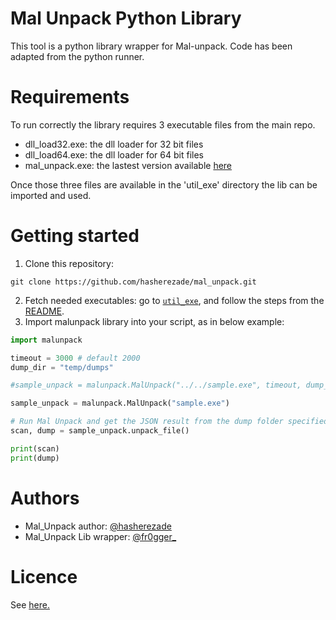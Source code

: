 # Mal Unpack Python Library

This tool is a python library wrapper for Mal-unpack. Code has been adapted from the python runner.

# Requirements

To run correctly the library requires 3 executable files from the main repo. 
- dll_load32.exe: the dll loader for 32 bit files
- dll_load64.exe: the dll loader for 64 bit files
- mal_unpack.exe: the lastest version available [here](https://github.com/hasherezade/mal_unpack/releases)

Once those three files are available in the 'util_exe' directory the lib can be imported and used.

# Getting started

1. Clone this repository:

```console
git clone https://github.com/hasherezade/mal_unpack.git
```
2. Fetch needed executables: go to [`util_exe`](../mal_unpack_lib/util_exe), and follow the steps from the [README](../util_exe/README.md).
3. Import malunpack library into your script, as in below example:
```python
import malunpack

timeout = 3000 # default 2000
dump_dir = "temp/dumps"

#sample_unpack = malunpack.MalUnpack("../../sample.exe", timeout, dump_dir)

sample_unpack = malunpack.MalUnpack("sample.exe")

# Run Mal Unpack and get the JSON result from the dump folder specified
scan, dump = sample_unpack.unpack_file()

print(scan)
print(dump)
```

# Authors

- Mal_Unpack author: [@hasherezade](https://twitter.com/hasherezade)
- Mal_Unpack Lib wrapper: [@fr0gger_](https://twitter.com/fr0gger_)

# Licence

See [here.](https://github.com/hasherezade/mal_unpack/blob/master/LICENSE)
